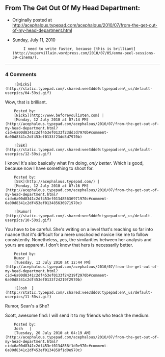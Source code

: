 ## From The Get Out Of My Head Department:

 * Originally posted at http://acephalous.typepad.com/acephalous/2010/07/from-the-get-out-of-my-head-department.html
 * Sunday, July 11, 2010



			I need to write faster, because [this is brilliant](http://supervillain.wordpress.com/2010/07/05/emma-peel-sessions-39-cinema/).
		

* * *

### 4 Comments 

		

                
[]()

	

		![NickS](http://static.typepad.com/.shared:vee3ddd0:typepad:en\_us/default-userpics/04-50si.gif)
	

	

		

Wow, that is brilliant.

	

		Posted by:
		[NickS](http://www.beforeyoulisten.com) |
		[Monday, 12 July 2010 at 07:14 PM](http://acephalous.typepad.com/acephalous/2010/07/from-the-get-out-of-my-head-department.html?cid=6a00d8341c2df453ef0133f23dd3d7970b#comment-6a00d8341c2df453ef0133f23dd3d7970b)

[]()

	

		![SEK](http://static.typepad.com/.shared:vee3ddd0:typepad:en\_us/default-userpics/12-50si.gif)
	

	

		

I know!  It's also basically what I'm doing, _only better_.  Which is good, because now I have something to shoot for.

	

		Posted by:
		[SEK](http://acephalous.typepad.com/) |
		[Monday, 12 July 2010 at 07:16 PM](http://acephalous.typepad.com/acephalous/2010/07/from-the-get-out-of-my-head-department.html?cid=6a00d8341c2df453ef013485636971970c#comment-6a00d8341c2df453ef013485636971970c)

[]()

	

		![Rumor](http://static.typepad.com/.shared:vee3ddd0:typepad:en\_us/default-userpics/10-50si.gif)
	

	

		

You have to be careful. She's writing on a level that's reaching so far into nuance that it's difficult for a mere unschooled novice like me to follow consistently. Nonetheless, yes, the similarities between her analysis and yours are apparent. I don't know that hers is necessarily better.

	

		Posted by:
		Rumor |
		[Tuesday, 13 July 2010 at 12:44 PM](http://acephalous.typepad.com/acephalous/2010/07/from-the-get-out-of-my-head-department.html?cid=6a00d8341c2df453ef0133f24219f2970b#comment-6a00d8341c2df453ef0133f24219f2970b)

[]()

	

		![Josh  ](http://static.typepad.com/.shared:vee3ddd0:typepad:en\_us/default-userpics/11-50si.gif)
	

	

		

Rumor, Sean's a She?

Scott, awesome find:  I will send it to my friends who teach the medium.

	

		Posted by:
		Josh   |
		[Tuesday, 20 July 2010 at 04:19 AM](http://acephalous.typepad.com/acephalous/2010/07/from-the-get-out-of-my-head-department.html?cid=6a00d8341c2df453ef0134858f1d0e970c#comment-6a00d8341c2df453ef0134858f1d0e970c)

		

        
